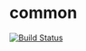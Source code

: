 # common

[![Build Status](https://magnum.travis-ci.com/OPIN-INTRANET/common.svg?token=XXsFCeFBRo6GzEMc4tx5&branch=master)](https://magnum.travis-ci.com/OPIN-INTRANET/common)
